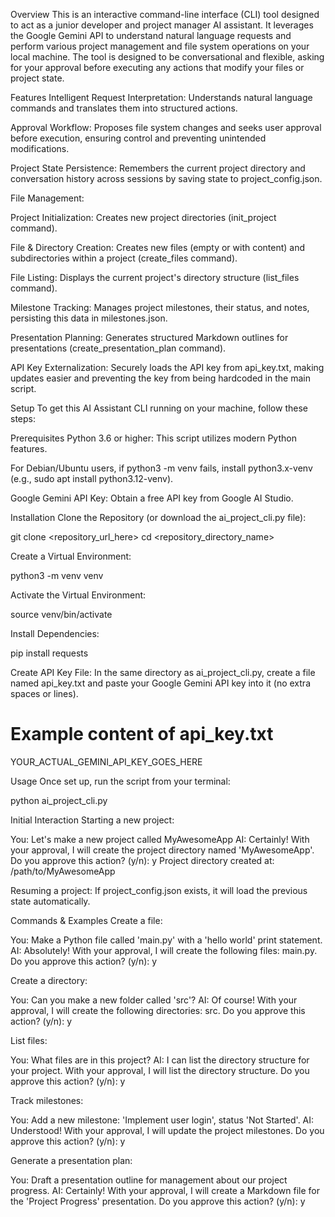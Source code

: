 Overview
This is an interactive command-line interface (CLI) tool designed to act as a junior developer and project manager AI assistant. It leverages the Google Gemini API to understand natural language requests and perform various project management and file system operations on your local machine. The tool is designed to be conversational and flexible, asking for your approval before executing any actions that modify your files or project state.

Features
Intelligent Request Interpretation: Understands natural language commands and translates them into structured actions.

Approval Workflow: Proposes file system changes and seeks user approval before execution, ensuring control and preventing unintended modifications.

Project State Persistence: Remembers the current project directory and conversation history across sessions by saving state to project_config.json.

File Management:

Project Initialization: Creates new project directories (init_project command).

File & Directory Creation: Creates new files (empty or with content) and subdirectories within a project (create_files command).

File Listing: Displays the current project's directory structure (list_files command).

Milestone Tracking: Manages project milestones, their status, and notes, persisting this data in milestones.json.

Presentation Planning: Generates structured Markdown outlines for presentations (create_presentation_plan command).

API Key Externalization: Securely loads the API key from api_key.txt, making updates easier and preventing the key from being hardcoded in the main script.

Setup
To get this AI Assistant CLI running on your machine, follow these steps:

Prerequisites
Python 3.6 or higher: This script utilizes modern Python features.

For Debian/Ubuntu users, if python3 -m venv fails, install python3.x-venv (e.g., sudo apt install python3.12-venv).

Google Gemini API Key: Obtain a free API key from Google AI Studio.

Installation
Clone the Repository (or download the ai_project_cli.py file):

git clone <repository_url_here>
cd <repository_directory_name>

Create a Virtual Environment:

python3 -m venv venv

Activate the Virtual Environment:

source venv/bin/activate

Install Dependencies:

pip install requests

Create API Key File: In the same directory as ai_project_cli.py, create a file named api_key.txt and paste your Google Gemini API key into it (no extra spaces or lines).

# Example content of api_key.txt
YOUR_ACTUAL_GEMINI_API_KEY_GOES_HERE

Usage
Once set up, run the script from your terminal:

python ai_project_cli.py

Initial Interaction
Starting a new project:

You: Let's make a new project called MyAwesomeApp
AI: Certainly!
With your approval, I will create the project directory named 'MyAwesomeApp'.
Do you approve this action? (y/n): y
Project directory created at: /path/to/MyAwesomeApp

Resuming a project: If project_config.json exists, it will load the previous state automatically.

Commands & Examples
Create a file:

You: Make a Python file called 'main.py' with a 'hello world' print statement.
AI: Absolutely!
With your approval, I will create the following files: main.py.
Do you approve this action? (y/n): y

Create a directory:

You: Can you make a new folder called 'src'?
AI: Of course!
With your approval, I will create the following directories: src.
Do you approve this action? (y/n): y

List files:

You: What files are in this project?
AI: I can list the directory structure for your project.
With your approval, I will list the directory structure.
Do you approve this action? (y/n): y

Track milestones:

You: Add a new milestone: 'Implement user login', status 'Not Started'.
AI: Understood!
With your approval, I will update the project milestones.
Do you approve this action? (y/n): y

Generate a presentation plan:

You: Draft a presentation outline for management about our project progress.
AI: Certainly!
With your approval, I will create a Markdown file for the 'Project Progress' presentation.
Do you approve this action? (y/n): y
